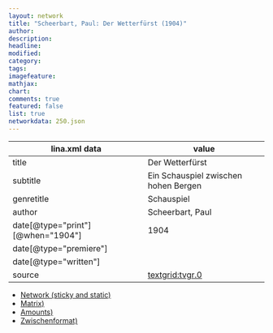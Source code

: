 ```yaml
---
layout: network
title: "Scheerbart, Paul: Der Wetterfürst (1904)"
author:
description:
headline:
modified:
category:
tags:
imagefeature: 
mathjax: 
chart: 
comments: true
featured: false
list: true
networkdata: 250.json
---
```

lina.xml data  | value
------------- | -------------
title|Der Wetterfürst
subtitle|Ein Schauspiel zwischen hohen Bergen
genretitle|Schauspiel
author|Scheerbart, Paul
date[@type="print"][@when="1904"]|1904
date[@type="premiere"]|
date[@type="written"]|
source|[textgrid:tvgr.0](https://textgridlab.org/1.0/tgcrud-public/rest/textgrid:tvgr.0/data)



* [Network (sticky and static)](/linas/network250)
* [Matrix)](/linas/matrix250)
* [Amounts)](/linas/amount250)
* [Zwischenformat)](/linas/lina250 )

